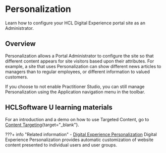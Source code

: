# Personalization

Learn how to configure your HCL Digital Experience portal site as an Administrator.

## Overview

Personalization allows a Portal Administrator to configure the site so that different content appears for site visitors based upon their attributes. For example, a site that uses Personalization can show different news articles to managers than to regular employees, or different information to valued customers.

If you choose to not enable Practitioner Studio, you can still manage Personalization using the Application navigation menu in the toolbar.


## HCLSoftware U learning materials

For an introduction and a demo on how to use Targeted Content, go to [Content Targeting](https://hclsoftwareu.hcltechsw.com/component/axs/?view=sso_config&id=3&forward=https%3A%2F%2Fhclsoftwareu.hcltechsw.com%2Fcourses%2Flesson%2F%3Fid%3D304){target="_blank"}.

???+ info "Related information"
    -   [Digital Experience Personalization](../../manage_content/pzn/personalization/index.md)
    Digital Experience Personalization provides automatic customization of website content presented to individual users and user groups.


